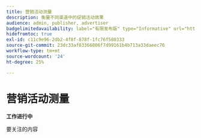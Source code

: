 ```yaml
---
title: 营销活动测量
description: 衡量不同渠道中的促销活动效果
audience: admin, publisher, advertiser
badgelimitedavailability: label="有限发布版" type="Informative" url="https://helpx.adobe.com/legal/product-descriptions/real-time-customer-data-platform-collaboration.html newtab=true"
hidefromtoc: true
exl-id: c11c9e96-2db2-4f8f-878f-1fc76f580333
source-git-commit: 23dc33af83366806f7d99161b4b713a33daeec76
workflow-type: tm+mt
source-wordcount: '24'
ht-degree: 25%

---
```


# 营销活动测量

**工作进行中**

要关注的内容
